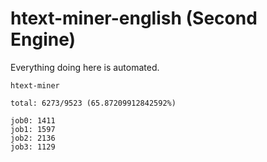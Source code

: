 # htext-miner-english (Second Engine)

Everything doing here is automated.

```
htext-miner

total: 6273/9523 (65.87209912842592%)

job0: 1411
job1: 1597
job2: 2136
job3: 1129
```
